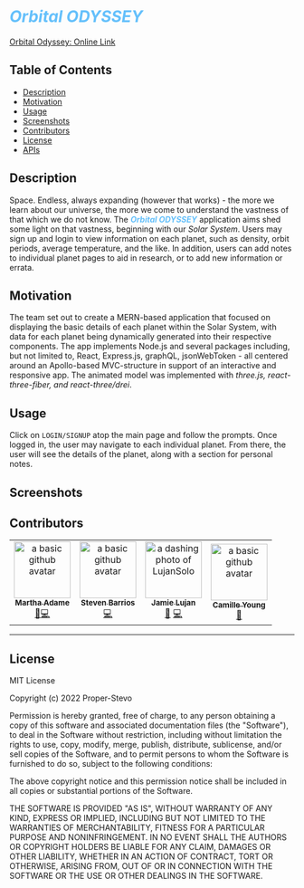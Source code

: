 # <b><i><span style="color:#65C0FB">Orbital ODYSSEY</span></b></i>


<a href="">Orbital Odyssey: Online Link</a><br />


## Table of Contents
- [Description](#description)
- [Motivation](#motivation)
- [Usage](#usage)
- [Screenshots](#screenshots)
- [Contributors](#contributors)
- [License](#license)
- [APIs](#apis)


## Description

Space. Endless, always expanding (however that works) - the more we learn about our universe, the more we come to understand the vastness of that which we do not know. The <b><i><span style=color:#65C0FB>Orbital ODYSSEY</b></i></span> application aims shed some light on that vastness, beginning with our <i>Solar System</i>. Users may sign up and login to view information on each planet, such as density, orbit periods, average temperature, and the like. In addition, users can add notes to individual planet pages to aid in research, or to add new information or errata.

## Motivation

The team set out to create a MERN-based application that focused on displaying the basic details of each planet within the Solar System, with data for each planet being dynamically generated into their respective components. The app implements Node.js and several packages including, but not limited to, React, Express.js, graphQL, jsonWebToken  - all centered around an Apollo-based MVC-structure in support of an interactive and responsive app. The animated model was implemented with <i>three.js, react-three-fiber, and react-three/drei</i>.

## Usage

Click on `LOGIN/SIGNUP` atop the main page and follow the prompts. Once logged in, the user may navigate to each individual planet. From there, the user will see the details of the planet, along with a section for personal notes.

## Screenshots



## Contributors

<table>
  <tr>
    <td align="center"><a href="https://github.com/mladame"><img src="https://avatars.githubusercontent.com/u/110636032?v=4" width="100px;" alt="a basic github avatar"/><br /><sub><b>Martha Adame</b></sub></a><br /></a><a href="https://github.com/Proper-Stevo/SpaceInvaders/commits?author=mladame" title="Design">🎨</a><a href="https://github.com/Proper-Stevo/SpaceInvaders/commits?author=mladame" title="Code">💻</a></td>
    <td align="center"><a href="https://github.com/Proper-Stevo"><img src="https://avatars.githubusercontent.com/u/83041959?v=4" width="100px;" alt="a basic github avatar"/><br /><sub><b>Steven Barrios</b></sub></a><br /><a href="https://github.com/Proper-Stevo/SpaceInvaders/commits?author=Proper-Stevo" title="Code">💻</a></td>
    <td align="center"><a href="https://github.com/LujanSolo"><img src="https://avatars.githubusercontent.com/u/104592750?v=4" width="100px;" alt="a dashing photo of LujanSolo"/><br /><sub><b>Jamie Lujan</b></sub></a><br /><a href="https://github.com/Proper-Stevo/SpaceInvaders/commits?author=LujanSolo" title="Design">🎨</a> <a href="https://github.com/Proper-Stevo/SpaceInvaders/commits?author=LujanSolo" title="Code">💻</a></td>
    <td align="center"><a href="https://github.com/camilleyong"><img src="https://avatars.githubusercontent.com/u/110850870?v=4" width="100px;" alt="a basic github avatar"/><br /><sub><b>Camille Young</b></sub></a><br /><a href="https://github.com/Proper-Stevo/SpaceInvaders/commits?author=camilleyong" title="Design">🎨</a></td>
  </tr>
</table>
<hr>

## License

MIT License

Copyright (c) 2022 Proper-Stevo

Permission is hereby granted, free of charge, to any person obtaining a copy
of this software and associated documentation files (the "Software"), to deal
in the Software without restriction, including without limitation the rights
to use, copy, modify, merge, publish, distribute, sublicense, and/or sell
copies of the Software, and to permit persons to whom the Software is
furnished to do so, subject to the following conditions:

The above copyright notice and this permission notice shall be included in all
copies or substantial portions of the Software.

THE SOFTWARE IS PROVIDED "AS IS", WITHOUT WARRANTY OF ANY KIND, EXPRESS OR
IMPLIED, INCLUDING BUT NOT LIMITED TO THE WARRANTIES OF MERCHANTABILITY,
FITNESS FOR A PARTICULAR PURPOSE AND NONINFRINGEMENT. IN NO EVENT SHALL THE
AUTHORS OR COPYRIGHT HOLDERS BE LIABLE FOR ANY CLAIM, DAMAGES OR OTHER
LIABILITY, WHETHER IN AN ACTION OF CONTRACT, TORT OR OTHERWISE, ARISING FROM,
OUT OF OR IN CONNECTION WITH THE SOFTWARE OR THE USE OR OTHER DEALINGS IN THE
SOFTWARE.